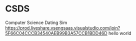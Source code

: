 # CSDS
Computer Science Dating Sim
https://prod.liveshare.vsengsaas.visualstudio.com/join?5F66C04CCCB34540AEB99B3A57CCB1BDD46D
hello world
